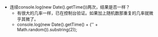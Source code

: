 * 连续console.log(new Date().getTime())两次，结果是否一样？
    - 有很大的几率一样，已在控制台验证。如果加上随机数那重复的几率就微乎其微了。
    - console.log(new Date().getTime() + ('' + Math.random()).substring(2));